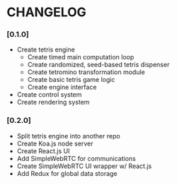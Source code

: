 # CHANGELOG

### [0.1.0]
- Create tetris engine
  - Create timed main computation loop
  - Create randomized, seed-based tetris dispenser
  - Create tetromino transformation module
  - Create basic tetris game logic
  - Create engine interface
- Create control system
- Create rendering system 

### [0.2.0]
- Split tetris engine into another repo
- Create Koa.js node server
- Create React.js UI
- Add SimpleWebRTC for communications
- Create SimpleWebRTC UI wrapper w/ React.js
- Add Redux for global data storage
